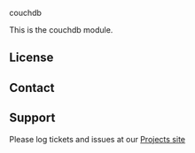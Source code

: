 couchdb

This is the couchdb module.

License
-------


Contact
-------


Support
-------

Please log tickets and issues at our [Projects site](http://projects.example.com)
